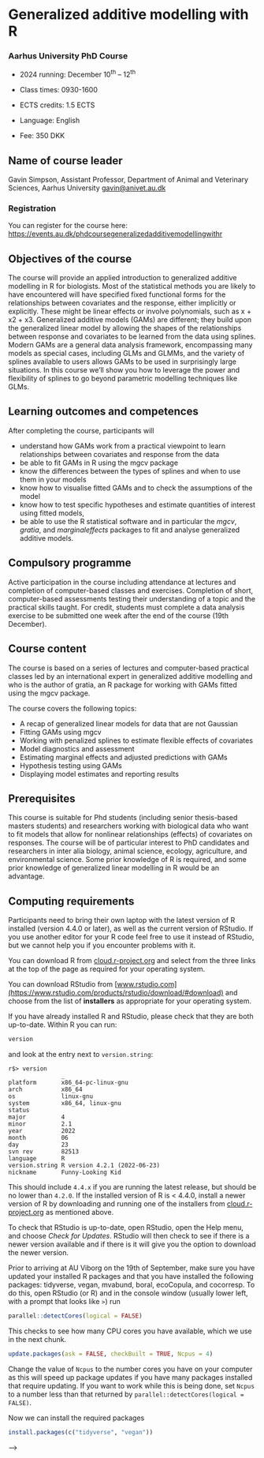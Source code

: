 # Generalized additive modelling with R

### Aarhus University PhD Course

* 2024 running: December 10<sup>th</sup> &ndash; 12<sup>th</sup>

* Class times: 0930-1600

* ECTS credits: 1.5 ECTS

* Language: English

* Fee: 350 DKK

## Name of course leader

Gavin Simpson, Assistant Professor, Department of Animal and Veterinary Sciences, Aarhus University gavin@anivet.au.dk

### Registration

You can register for the course here: <https://events.au.dk/phdcoursegeneralizedadditivemodellingwithr>

<!-- ### Slides


* [Tuesday](https://gavinsimpson.github.io/au-multivariate-stats/slides/02-unconstrained-ordination/slides.html)

* [Wednesday](https://gavinsimpson.github.io/au-multivariate-stats/slides/03-constrained-ordination/slides.html)

* [Thursday](https://gavinsimpson.github.io/au-multivariate-stats/slides/04-permutation-tests/slides.html)

### Computing


* [Tuesday](https://gavinsimpson.github.io/au-multivariate-stats/computing/02-unconstrained-ordination/unconstrained-ordination.html)

* [Wednesday](https://gavinsimpson.github.io/au-multivariate-stats/computing/03-constrained-ordination/constrained-ordination.html)

* [Thursday](https://gavinsimpson.github.io/au-multivariate-stats/computing/04-permutation-tests/permutation-tests.html)

-->

## Objectives of the course

The course will provide an applied introduction to generalized additive modelling in R for biologists. Most of the statistical methods you are likely to have encountered will have specified fixed functional forms for the relationships between covariates and the response, either implicitly or explicitly. These might be linear effects or involve polynomials, such as x + x2 + x3. Generalized additive models (GAMs) are different; they build upon the generalized linear model by allowing the shapes of the relationships between response and covariates to be learned from the data using splines. Modern GAMs are a general data analysis framework, encompassing many models as special cases, including GLMs and GLMMs, and the variety of splines available to users allows GAMs to be used in surprisingly large situations. In this course we’ll show you how to leverage the power and flexibility of splines to go beyond parametric modelling techniques like GLMs.

## Learning outcomes and competences

After completing the course, participants will

* understand how GAMs work from a practical viewpoint to learn relationships between covariates and response from the data
* be able to fit GAMs in R using the mgcv package
* know the differences between the types of splines and when to use them in your models
* know how to visualise fitted GAMs and to check the assumptions of the model
* know how to test specific hypotheses and estimate quantities of interest using fitted models,
* be able to use the R statistical software and in particular the *mgcv*, *gratia*, and *marginaleffects* packages to fit and analyse generalized additive models.

## Compulsory programme

Active participation in the course including attendance at lectures and completion of computer-based classes and exercises. Completion of short, computer-based assessments testing their understanding of a topic and the practical skills taught. For credit, students must complete a data analysis exercise to be submitted one week after the end of the course (19th December).

## Course content

The course is based on a series of lectures and computer-based practical classes led by an international expert in generalized additive modelling and who is the author of gratia, an R package for working with GAMs fitted using the mgcv package. 

The course covers the following topics:

* A recap of generalized linear models for data that are not Gaussian
* Fitting GAMs using mgcv
* Working with penalized splines to estimate flexible effects of covariates
* Model diagnostics and assessment
* Estimating marginal effects and adjusted predictions with GAMs
* Hypothesis testing using GAMs
* Displaying model estimates and reporting results

## Prerequisites

This course is suitable for Phd students (including senior thesis-based masters students) and researchers working with biological data who want to fit models that allow for nonlinear relationships (effects) of covariates on responses.  The course will be of particular interest to PhD candidates and researchers in inter alia biology, animal science, ecology, agriculture, and environmental science. Some prior knowledge of R is required, and some prior knowledge of generalized linear modelling in R would be an advantage.

## Computing requirements

Participants need to bring their own laptop with the latest version of R installed (version 4.4.0 or later), as well as the current version of RStudio. If you use another editor for your R code feel free to use it instead of RStudio, but we cannot help you if you encounter problems with it.

You can download R from [cloud.r-project.org](https://cloud.r-project.org/) and select from the three links at the top of the page as required for your operating system.

You can download RStudio from [www.rstudio.com](https://www.rstudio.com/products/rstudio/download/#download) and choose from the list of **installers** as appropriate for your operating system.

If you have already installed R and RStudio, please check that they are both up-to-date. Within R you can run:

```r
version
```

and look at the entry next to `version.string`:

```
r$> version                                                                     
               _                           
platform       x86_64-pc-linux-gnu         
arch           x86_64                      
os             linux-gnu                   
system         x86_64, linux-gnu           
status                                     
major          4                           
minor          2.1                         
year           2022                        
month          06                          
day            23                          
svn rev        82513                       
language       R                           
version.string R version 4.2.1 (2022-06-23)
nickname       Funny-Looking Kid
```

This should include `4.4.x` if you are running the latest release, but should be no lower than `4.2.0`. If the installed version of R is < 4.4.0, install a newer version of R by downloading and running one of the installers from [cloud.r-project.org](https://cloud.r-project.org/) as mentioned above.

To check that RStudio is up-to-date, open RStudio, open the Help menu, and choose *Check for Updates*. RStudio will then check to see if there is a newer version available and if there is it will give you the option to download the newer version.

Prior to arriving at AU Viborg on the 19th of September, make sure you have updated your installed R packages and that you have installed the following packages: tidyverse, vegan, mvabund, boral, ecoCopula, and cocorresp. To do this, open RStudio (or R) and in the console window (usually lower left, with a prompt that looks like `>`) run

```r
parallel::detectCores(logical = FALSE)
```

This checks to see how many CPU cores you have available, which we use in the next chunk. 

```r
update.packages(ask = FALSE, checkBuilt = TRUE, Ncpus = 4)
```

Change the value of `Ncpus` to the number cores you have on your computer as this will speed up package updates if you have many packages installed that require updating. If you want to work while this is being done, set `Ncpus` to a number less than that returned by `parallel::detectCores(logical = FALSE)`.

Now we can install the required packages

```r
install.packages(c("tidyverse", "vegan"))
```

-->
